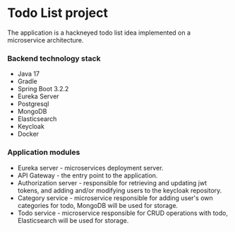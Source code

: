 # Todo List project

The application is a hackneyed todo list idea implemented on a microservice architecture.

### Backend technology stack
+ Java 17
+ Gradle
+ Spring Boot 3.2.2
+ Eureka Server
+ Postgresql
+ MongoDB
+ Elasticsearch
+ Keycloak
+ Docker

### Application modules
+ Eureka server - microservices deployment server.
+ API Gateway - the entry point to the application.
+ Authorization server - responsible for retrieving and updating jwt tokens, and adding and/or modifying users to the keycloak repository.
+ Category service - microservice responsible for adding user's own categories for todo, MongoDB will be used for storage.
+ Todo service - microservice responsible for CRUD operations with todo, Elasticsearch will be used for storage.